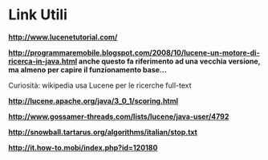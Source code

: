# Link Utili #
**http://www.lucenetutorial.com/**

**http://programmaremobile.blogspot.com/2008/10/lucene-un-motore-di-ricerca-in-java.html
anche questo fa riferimento ad una vecchia versione, ma almeno per capire il funzionamento base...**

Curiosità: wikipedia usa Lucene per le ricerche full-text

**http://lucene.apache.org/java/3_0_1/scoring.html**

**http://www.gossamer-threads.com/lists/lucene/java-user/4792**

**http://snowball.tartarus.org/algorithms/italian/stop.txt**

**http://it.how-to.mobi/index.php?id=120180**

